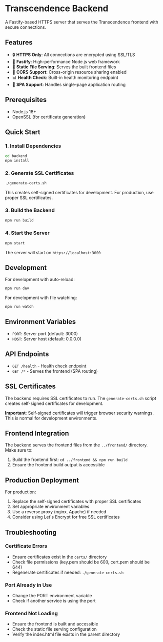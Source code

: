 # Transcendence Backend

A Fastify-based HTTPS server that serves the Transcendence frontend with secure connections.

## Features

- 🔒 **HTTPS Only**: All connections are encrypted using SSL/TLS
- 🚀 **Fastify**: High-performance Node.js web framework
- 📁 **Static File Serving**: Serves the built frontend files
- 🔄 **CORS Support**: Cross-origin resource sharing enabled
- 📊 **Health Check**: Built-in health monitoring endpoint
- 🎯 **SPA Support**: Handles single-page application routing

## Prerequisites

- Node.js 18+ 
- OpenSSL (for certificate generation)

## Quick Start

### 1. Install Dependencies

```bash
cd backend
npm install
```

### 2. Generate SSL Certificates

```bash
./generate-certs.sh
```

This creates self-signed certificates for development. For production, use proper SSL certificates.

### 3. Build the Backend

```bash
npm run build
```

### 4. Start the Server

```bash
npm start
```

The server will start on `https://localhost:3000`

## Development

For development with auto-reload:

```bash
npm run dev
```

For development with file watching:

```bash
npm run watch
```

## Environment Variables

- `PORT`: Server port (default: 3000)
- `HOST`: Server host (default: 0.0.0.0)

## API Endpoints

- `GET /health` - Health check endpoint
- `GET /*` - Serves the frontend (SPA routing)

## SSL Certificates

The backend requires SSL certificates to run. The `generate-certs.sh` script creates self-signed certificates for development.

**Important**: Self-signed certificates will trigger browser security warnings. This is normal for development environments.

## Frontend Integration

The backend serves the frontend files from the `../frontend/` directory. Make sure to:
1. Build the frontend first: `cd ../frontend && npm run build`
2. Ensure the frontend build output is accessible

## Production Deployment

For production:

1. Replace the self-signed certificates with proper SSL certificates
2. Set appropriate environment variables
3. Use a reverse proxy (nginx, Apache) if needed
4. Consider using Let's Encrypt for free SSL certificates

## Troubleshooting

### Certificate Errors
- Ensure certificates exist in the `certs/` directory
- Check file permissions (key.pem should be 600, cert.pem should be 644)
- Regenerate certificates if needed: `./generate-certs.sh`

### Port Already in Use
- Change the PORT environment variable
- Check if another service is using the port

### Frontend Not Loading
- Ensure the frontend is built and accessible
- Check the static file serving configuration
- Verify the index.html file exists in the parent directory
